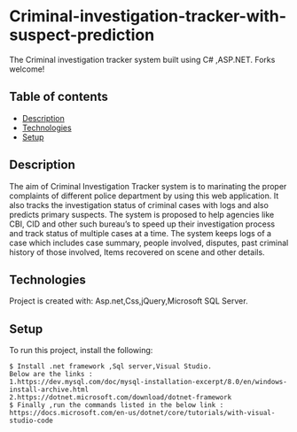 # Criminal-investigation-tracker-with-suspect-prediction
The  Criminal investigation tracker system built using C# ,ASP.NET. Forks welcome!

## Table of contents
* [Description](#description)
* [Technologies](#technologies)
* [Setup](#setup)


## Description
The aim of Criminal Investigation Tracker system is to marinating the proper complaints of different police department by using this web application.
It also  tracks the investigation status of criminal cases with logs and also predicts primary suspects. The system is proposed to help agencies like CBI, CID and other such bureau’s to speed up their
investigation process and track status of multiple cases at a time.
The system keeps logs of a case which includes case summary, people involved, disputes, past criminal history of those involved, Items recovered on scene and other details.
	
## Technologies
Project is created with:
Asp.net,Css,jQuery,Microsoft SQL Server.
	
## Setup
To run this project, install the following:

```
$ Install .net framework ,Sql server,Visual Studio.
Below are the links :
1.https://dev.mysql.com/doc/mysql-installation-excerpt/8.0/en/windows-install-archive.html
2.https://dotnet.microsoft.com/download/dotnet-framework
$ Finally ,run the commands listed in the below link :
https://docs.microsoft.com/en-us/dotnet/core/tutorials/with-visual-studio-code
```


